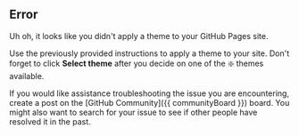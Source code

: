 ## Error

Uh oh, it looks like you didn't apply a theme to your GitHub Pages site.

Use the previously provided instructions to apply a theme to your site. Don't forget to click **Select theme** after you decide on one of the :sparkle: themes available.

If you would like assistance troubleshooting the issue you are encountering, create a post on the [GitHub Community]({{ communityBoard }}) board. You might also want to search for your issue to see if other people have resolved it in the past.